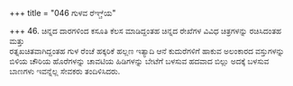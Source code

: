+++
title = "046 ಗುಳವ ರೆಞ್ಚೆಯ"

+++
46. ಚಿನ್ನದ ದಾರಗಳಿಂದ ಕಸೂತಿ ಕೆಲಸ ಮಾಡಿದ್ದಂತಹ ಚಿನ್ನದ ರೇಖೆಗಳ ವಿವಿಧ ಚಿತ್ರಗಳನ್ನು ರಚಿಸಿದಂತಹ ಮತ್ತು   
ರತ್ನಖಚಿತವಾಗಿದ್ದಂತಹ ಗುಳ ರೆಂಚೆ ಹಕ್ಕರಿಕೆ ಹಲ್ಲಣ ಇತ್ಯಾದಿ ಆನೆ ಕುದುರೆಗಳಿಗೆ ಹಾಕುವ ಅಲಂಕಾರದ ವಸ್ತುಗಳನ್ನು   
ಬಿಳಿಯ ಚೌರಿಯ ಹೊರೆಗಳನ್ನು ಚಾವಟಿಯ ಹಿಡಿಗಳನ್ನು ಬೇಟೆಗೆ ಬಳಸುವ ಹದವಾದ ಬಿಲ್ಲು ಅದಕ್ಕೆ ಬಳಸುವ ಬಾಣಗಳು ಇವನ್ನೆಲ್ಲ ಸೇವಕರು ತಂದಿಳಿಸಿದರು.